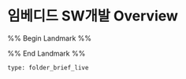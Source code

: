 # 임베디드 SW개발 Overview

%% Begin Landmark %%


%% End Landmark %%


```ccard
type: folder_brief_live
```

